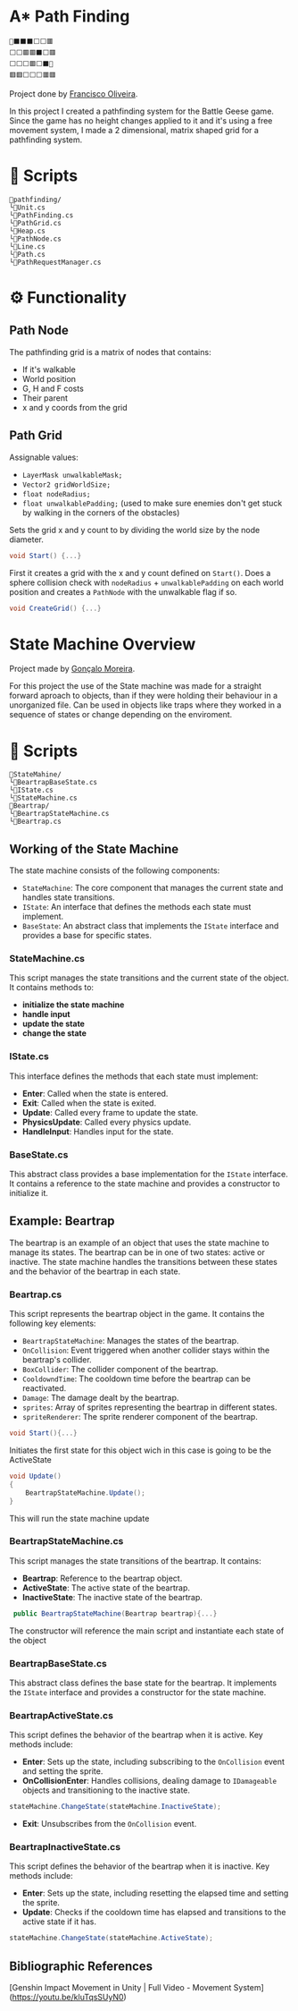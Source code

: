 # A\* Path Finding
```
🚩⬛⬛⬛⬜⬜🟥
⬜⬜🟥🟥⬛⬜🟥
⬜⬜⬜🟥⬜⬛🏁
🟥🟥⬜⬜⬜🟥🟥
```
Project done by [Francisco Oliveira](https://github.com/FranciscoOliveira7).

In this project I created a pathfinding system for the Battle Geese game.
Since the game has no height changes applied to it and it's using a free movement system, I made a 2 dimensional, matrix shaped grid for a pathfinding system.

# :open_file_folder: Scripts
```
📂pathfinding/
└📄Unit.cs
└📄PathFinding.cs
└📄PathGrid.cs
└📄Heap.cs
└📄PathNode.cs
└📄Line.cs
└📄Path.cs
└📄PathRequestManager.cs
```
# :gear: Functionality

## Path Node

The pathfinding grid is a matrix of nodes that contains:
- If it's walkable
- World position
- G, H and F costs
- Their parent
- x and y coords from the grid

## Path Grid
Assignable values:
- `LayerMask unwalkableMask;`
- `Vector2 gridWorldSize;`
- `float nodeRadius;`
- `float unwalkablePadding;` (used to make sure enemies don't get stuck by walking in the corners of the obstacles)

Sets the grid x and y count to by dividing the world size by the node diameter.
```cs
void Start() {...}
```

First it creates a grid with the x and y count defined on `Start()`.
Does a sphere collision check with `nodeRadius` + `unwalkablePadding` on each world position and creates a `PathNode` with the unwalkable flag if so.

```cs
void CreateGrid() {...}
```


# State Machine Overview

Project made by [Gonçalo Moreira](https://github.com/Omachine).

  For this project the use of the State machine was made for a straight forward aproach to objects, than if they were holding their behaviour in a unorganized file.
  Can be used in objects like traps where they worked in a sequence of states or change depending on the enviroment.

# :open_file_folder: Scripts
```
📂StateMahine/
└📄BeartrapBaseState.cs
└📄IState.cs
└📄StateMachine.cs
📂Beartrap/
└📄BeartrapStateMachine.cs
└📄Beartrap.cs
```

## Working of the State Machine

The state machine consists of the following components:
- `StateMachine`: The core component that manages the current state and handles state transitions.
- `IState`: An interface that defines the methods each state must implement.
- `BaseState`: An abstract class that implements the `IState` interface and provides a base for specific states.

### StateMachine.cs

This script manages the state transitions and the current state of the object. It contains methods to:
- **initialize the state machine**
- **handle input**
- **update the state**
- **change the state**

### IState.cs

This interface defines the methods that each state must implement:
- **Enter**: Called when the state is entered.
- **Exit**: Called when the state is exited.
- **Update**: Called every frame to update the state.
- **PhysicsUpdate**: Called every physics update.
- **HandleInput**: Handles input for the state.

### BaseState.cs

This abstract class provides a base implementation for the `IState` interface. It contains a reference to the state machine and provides a constructor to initialize it.

## Example: Beartrap

The beartrap is an example of an object that uses the state machine to manage its states. The beartrap can be in one of two states: active or inactive. The state machine handles the transitions between these states and the behavior of the beartrap in each state.

### Beartrap.cs

This script represents the beartrap object in the game. It contains the following key elements:
- `BeartrapStateMachine`: Manages the states of the beartrap.
- `OnCollision`: Event triggered when another collider stays within the beartrap's collider.
- `BoxCollider`: The collider component of the beartrap.
- `CooldowndTime`: The cooldown time before the beartrap can be reactivated.
- `Damage`: The damage dealt by the beartrap.
- `sprites`: Array of sprites representing the beartrap in different states.
- `spriteRenderer`: The sprite renderer component of the beartrap.

```cs
void Start(){...}
```
Initiates the first state for this object wich in this case is going to be the ActiveState
```cs
void Update()
{
    BeartrapStateMachine.Update();
}
```
This will run the state machine update

### BeartrapStateMachine.cs

This script manages the state transitions of the beartrap. It contains:
- **Beartrap**: Reference to the beartrap object.
- **ActiveState**: The active state of the beartrap.
- **InactiveState**: The inactive state of the beartrap.

```cs
 public BeartrapStateMachine(Beartrap beartrap){...}
```
The constructor will reference the main script and instantiate each state of the object

### BeartrapBaseState.cs

This abstract class defines the base state for the beartrap. It implements the `IState` interface and provides a constructor for the state machine.


### BeartrapActiveState.cs

This script defines the behavior of the beartrap when it is active. Key methods include:
- **Enter**: Sets up the state, including subscribing to the `OnCollision` event and setting the sprite.
- **OnCollisionEnter**: Handles collisions, dealing damage to `IDamageable` objects and transitioning to the inactive state.
```cs
stateMachine.ChangeState(stateMachine.InactiveState);
```
- **Exit**: Unsubscribes from the `OnCollision` event.

### BeartrapInactiveState.cs

This script defines the behavior of the beartrap when it is inactive. Key methods include:
- **Enter**: Sets up the state, including resetting the elapsed time and setting the sprite.
- **Update**: Checks if the cooldown time has elapsed and transitions to the active state if it has.
```cs
stateMachine.ChangeState(stateMachine.ActiveState);
```

## Bibliographic References

[Genshin Impact Movement in Unity | Full Video - Movement System] (https://youtu.be/kluTqsSUyN0)



